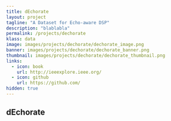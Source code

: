 ```yaml
---
title: dEchorate
layout: project
tagline: "A Dataset for Echo-aware DSP"
description: "blablabla"
permalink: /projects/dechorate
klass: data
image: images/projects/dechorate/dechorate_image.png
banner: images/projects/dechorate/dechorate_banner.png
thumbnail: images/projects/dechorate/dechorate_thumbnail.png
links:
  - icon: book
    url: http://ieeexplore.ieee.org/
  - icon: github
    url: https://github.com/
hidden: true
---
```


dEchorate
--------